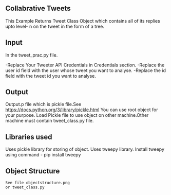 ## Collabrative Tweets

This Example Returns Tweet Class Object which contains all of its replies upto level- n on the tweet in the form of a tree.

## Input
In the tweet_prac.py file.

-Replace Your Tweeter API Credentials in Credentials section.
-Replace the user id field with the user whose tweet you want to analyse.
-Replace the id field with the tweet id you want to analyse.

## Output

Output.p file which is pickle file.See https://docs.python.org/3/library/pickle.html
You can use root object for your purpose.
Load Pickle file to use object on other machine.Other machine must contain tweet_class.py file.

## Libraries used
Uses pickle library for storing of object.
Uses tweepy library.
Install tweepy using command - pip install tweepy


## Object Structure
	See file objectstructure.png
	or tweet_class.py
	
